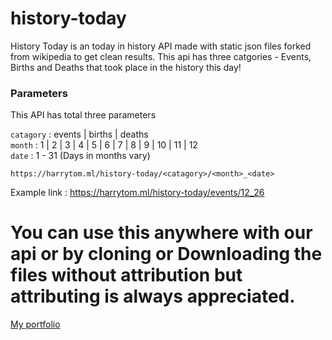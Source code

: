 # history-today
History Today is an today in history API made with static json files forked from wikipedia to get clean results. This api has three catgories - Events, Births and Deaths that took place in the history this day!

### Parameters
This API has total three parameters

`catagory` : events | births | deaths <br>
`month` : 1 | 2 | 3 | 4 | 5 | 6 | 7 | 8 | 9 | 10 | 11 | 12 <br>
`date` : 1 - 31  (Days in months vary)<br>

```
https://harrytom.ml/history-today/<catagory>/<month>_<date> 
``` 
Example link : https://harrytom.ml/history-today/events/12_26 

# You can use this anywhere with our api or by cloning or Downloading the files without attribution but attributing is always appreciated.

[My portfolio](https://harrytom.ml/ "Take a look at my portfolio")
